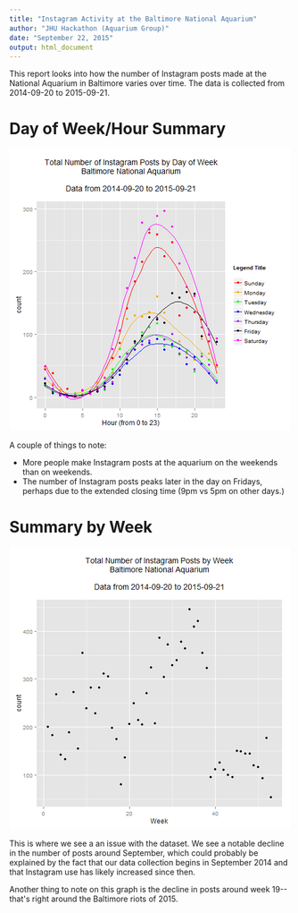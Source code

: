 ```yaml
---
title: "Instagram Activity at the Baltimore National Aquarium"
author: "JHU Hackathon (Aquarium Group)"
date: "September 22, 2015"
output: html_document
---
```





This report looks into how the number of Instagram posts made at the National Aquarium in Baltimore varies over time. The data is collected from 2014-09-20 to 2015-09-21.

# Day of Week/Hour Summary

![plot of chunk unnamed-chunk-2](figure/unnamed-chunk-2-1.png) 

A couple of things to note:

* More people make Instagram posts at the aquarium on the weekends than on weekends. 
* The number of Instagram posts peaks later in the day on Fridays, perhaps due to the extended closing time (9pm vs 5pm on other days.)

# Summary by Week

![plot of chunk unnamed-chunk-3](figure/unnamed-chunk-3-1.png) 

This is where we see a an issue with the dataset. We see a notable decline in the number of posts around September, which could probably be explained by the fact that our data collection begins in September 2014 and that Instagram use has likely increased since then.

Another thing to note on this graph is the decline in posts around week 19--that's right around the Baltimore riots of 2015.

